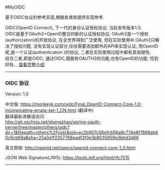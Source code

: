 #MyOIDC

<p>
    基于OIDC协议的参考实现,根据各类库提供实现参考.
</p>
<p>
OIDC(OpenID Connect), 下一代的身份认证授权协议; 当前发布版本1.0;
<br/>
OIDC是基于OAuth2+OpenID整合的新的认证授权协议; OAuth2是一个授权(authorization)的开放协议, 在全世界得到广泛使用, 但在实际使用中,OAuth2只解决了授权问题, 没有实现认证部分,往往需要添加额外的API来实现认证; 而OpenID呢,是一个认证(authentication )的协议, 二者在实际使用过程中都有其局限性;
<br/>
综合二者,即是OIDC; 通过OIDC,既能有OAUTH2的功能,也有OpenID的功能; 恰到好处…
    <a href="https://andaily.com/blog/?p=440">查看完整介绍</a>
</p>
<hr/>

<h3>OIDC 协议</h3>
Version: 1.0
<p>
    中文版:  <a href="https://monkeyk.com/oidc/Final_OpenID-Connect-Core-1.0-incorporating-errata-set-1_CN.html">https://monkeyk.com/oidc/Final_OpenID-Connect-Core-1.0-incorporating-errata-set-1_CN.html</a>    (翻译中)
    <br/>
    翻译最新进展请访问:<br/> <a href="http://git.oschina.net/shengzhao/spring-oauth-server/tree/master/others/oidc?dir=1&filepath=others%2Foidc&oid=ec2b907c58efcb56a8c774e8f7868ab80c6cb69a&sha=25a0e1f2357768eadf3f0e3b8035959e3bbd3d66">http://git.oschina.net/shengzhao/spring-oauth-server/tree/master/others/oidc?dir=1&filepath=others%2Foidc&oid=ec2b907c58efcb56a8c774e8f7868ab80c6cb69a&sha=25a0e1f2357768eadf3f0e3b8035959e3bbd3d66</a>
</p>
<p>
    英文原版: <a href="http://openid.net/specs/openid-connect-core-1_0.html">http://openid.net/specs/openid-connect-core-1_0.html</a>
</p>
<p>
    JSON Web Signature(JWS): <a href="https://tools.ietf.org/html/rfc7515">https://tools.ietf.org/html/rfc7515</a>
</p>

<hr/>



